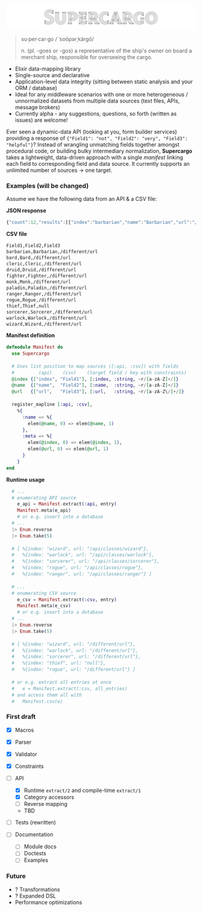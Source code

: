 ![alt text](https://github.com/dukeweezo/supercargo/blob/main/supercargo_logo.png)
> su·per·car·go / ˈsoōpərˌkärgō/
>
> n. (pl. -goes or -gos) a representative of the ship's owner on board a merchant ship, responsible for overseeing the cargo.
* Elixir data-mapping library
* Single-source and declarative
* Application-level data integrity (sitting between static analysis and your ORM / database)
* Ideal for any middleware scenarios with one or more heterogeneous / unnormalized datasets from multiple data sources (text files, APIs, message brokers) 
* Currently alpha - any suggestions, questions, so forth (written as issues) are welcome!

Ever seen a dynamic-data API (looking at you, form builder services) providing a response of `{"Field1": "not", "Field2": "very", "Field3": "helpful"}`? Instead of wrangling unmatching fields together amongst procedural code, or building bulky intermediary normalization, **Supercargo** takes a lightweight, data-driven approach with a single *manifest* linking each field to corresponding field and data source. It currently supports an unlimited number of sources → one target.

### Examples (will be changed)
Assume we have the following data from an API & a CSV file:

**JSON response**
```javascript
{"count":12,"results":[{"index":"barbarian","name":"Barbarian","url":"/api/classes/barbarian"},{"index":"bard","name":"Bard","url":"/api/classes/bard"},{"index":"cleric","name":"Cleric","url":"/api/classes/cleric"},{"index":"druid","name":"Druid","url":"/api/classes/druid"},{"index":"fighter","name":"Fighter","url":"/api/classes/fighter"},{"index":"monk","name":"Monk","url":"/api/classes/monk"},{"index":"paladin","name":"Paladin","url":"/api/classes/paladin"},{"index":"ranger","name":"Ranger","url":"/api/classes/ranger"},{"index":"rogue","name":"Rogue","url":"/api/classes/rogue"},{"index":"sorcerer","name":"Sorcerer","url":"/api/classes/sorcerer"},{"index":"warlock","name":"Warlock","url":"/api/classes/warlock"},{"index":"wizard","name":"Wizard","url":"/api/classes/wizard"}]}
```

**CSV file**
```csv
Field1,Field2,Field3
barbarian,Barbarian,/different/url
bard,Bard,/different/url
cleric,Cleric,/different/url
druid,Druid,/different/url
fighter,Fighter,/different/url
monk,Monk,/different/url
paladin,Paladin,/different/url
ranger,Ranger,/different/url
rogue,Rogue,/different/url
thief,Thief,null
sorcerer,Sorcerer,/different/url
warlock,Warlock,/different/url
wizard,Wizard,/different/url
```

**Manifest definition**
```elixir
defmodule Manifest do
  use Supercargo
  
  # Uses list position to map sources ([:api, :csv]) with fields
  #         (api)    (csv)    (target field / key with constraints)
  @index {["index", "Field1"], [:index, :string, ~r/[a-zA-Z]+/]}
  @name  {["name",  "Field2"], [:name,  :string, ~r/[a-zA-Z]+/]}
  @url   {["url",   "Field3"], [:url,   :string, ~r/[a-zA-Z\/]+/]}

  register_mapline [:api, :csv],
    %{
      :name => %{
        elem(@name, 0) => elem(@name, 1)
      },
      :meta => %{
        elem(@index, 0) => elem(@index, 1),
        elem(@url, 0) => elem(@url, 1)
      }
    }
end
```

**Runtime usage**
```elixir
  # ... 
  # enumerating API source
    e_api = Manifest.extract(:api, entry)
    Manifest.meta(e_api)
    # or e.g. insert into a database
  # ...
  |> Enum.reverse
  |> Enum.take(5)
  
  # [ %{index: "wizard", url: "/api/classes/wizard"},
  #   %{index: "warlock", url: "/api/classes/warlock"},
  #   %{index: "sorcerer", url: "/api/classes/sorcerer"},
  #   %{index: "rogue", url: "/api/classes/rogue"},
  #   %{index: "ranger", url: "/api/classes/ranger"} ]

  # ...
  # enumerating CSV source
    e_csv = Manifest.extract(:csv, entry)
    Manifest.meta(e_csv)
    # or e.g. insert into a database
  # ...
  |> Enum.reverse
  |> Enum.take(5)
  
  # [ %{index: "wizard", url: "/different/url"},
  #   %{index: "warlock", url: "/different/url"},
  #   %{index: "sorcerer", url: "/different/url"},
  #   %{index: "thief", url: "null"},
  #   %{index: "rogue", url: "/different/url"} ]
  
  # or e.g. extract all entries at once
  #   e = Manifest.extract(:csv, all_entries)
  # and access them all with 
  #   Manifest.csv(e)

```



### First draft
- [x] Macros
- [x] Parser
- [x] Validator
- [x] Constraints
- [ ] API
  - [x] Runtime `extract/2` and compile-time `extract/1`
  - [x] Category accessors 
  - [ ] Reverse mapping
  - TBD
  
- [ ] Tests (rewritten)

- [ ] Documentation
  - [ ] Module docs
  - [ ] Doctests
  - [ ] Examples
  
### Future
- ? Transformations
- ? Expanded DSL
- Performance optimizations

